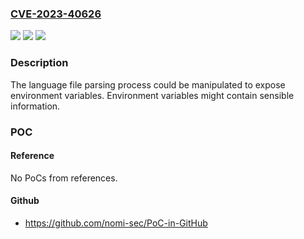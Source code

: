 ### [CVE-2023-40626](https://cve.mitre.org/cgi-bin/cvename.cgi?name=CVE-2023-40626)
![](https://img.shields.io/static/v1?label=Product&message=Joomla!%20CMS&color=blue)
![](https://img.shields.io/static/v1?label=Version&message=%3D%201.6.0-4.4.0%20&color=brighgreen)
![](https://img.shields.io/static/v1?label=Vulnerability&message=Information%20Disclosure&color=brighgreen)

### Description

The language file parsing process could be manipulated to expose environment variables. Environment variables might contain sensible information.

### POC

#### Reference
No PoCs from references.

#### Github
- https://github.com/nomi-sec/PoC-in-GitHub

